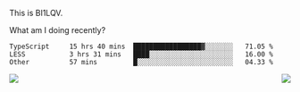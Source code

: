 This is BI1LQV.

What am I doing recently?

<!--START_SECTION:waka-->

```text
TypeScript     15 hrs 40 mins  █████████████████▓░░░░░░░   71.05 %
LESS           3 hrs 31 mins   ████░░░░░░░░░░░░░░░░░░░░░   16.00 %
Other          57 mins         █░░░░░░░░░░░░░░░░░░░░░░░░   04.33 %
```

<!--END_SECTION:waka-->
<img align="right" src="https://github-readme-stats.vercel.app/api?username=bi1lqv&show_icons=true&count_private=true">

<img src="https://metrics.lecoq.io/bi1lqv?template=classic&base.activity=0&base.community=0&base.repositories=0&base.metadata=0&isocalendar=1&base=header%2C%20activity%2C%20community%2C%20repositories%2C%20metadata&base.indepth=false&base.hireable=false&isocalendar=false&isocalendar.duration=full-year&config.timezone=Asia%2FShanghai">
